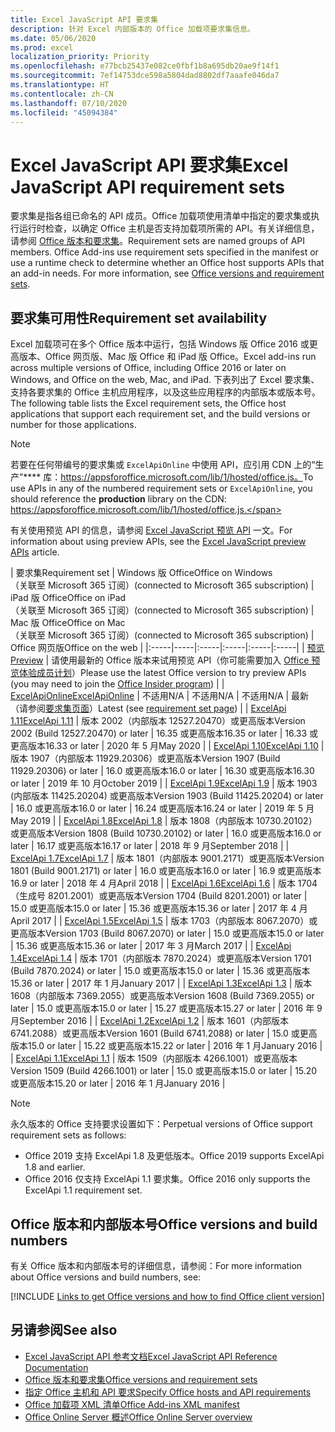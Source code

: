 ```yaml
---
title: Excel JavaScript API 要求集
description: 针对 Excel 内部版本的 Office 加载项要求集信息。
ms.date: 05/06/2020
ms.prod: excel
localization_priority: Priority
ms.openlocfilehash: e77bcb25437e082ce0fbf1b8a695db20ae9f14f1
ms.sourcegitcommit: 7ef14753dce598a5804dad8802df7aaafe046da7
ms.translationtype: HT
ms.contentlocale: zh-CN
ms.lasthandoff: 07/10/2020
ms.locfileid: "45094384"
---
```

# <a name="excel-javascript-api-requirement-sets"></a><span data-ttu-id="3f070-103">Excel JavaScript API 要求集</span><span class="sxs-lookup"><span data-stu-id="3f070-103">Excel JavaScript API requirement sets</span></span>

<span data-ttu-id="3f070-p101">要求集是指各组已命名的 API 成员。Office 加载项使用清单中指定的要求集或执行运行时检查，以确定 Office 主机是否支持加载项所需的 API。有关详细信息，请参阅 [Office 版本和要求集](../../develop/office-versions-and-requirement-sets.md)。</span><span class="sxs-lookup"><span data-stu-id="3f070-p101">Requirement sets are named groups of API members. Office Add-ins use requirement sets specified in the manifest or use a runtime check to determine whether an Office host supports APIs that an add-in needs. For more information, see [Office versions and requirement sets](../../develop/office-versions-and-requirement-sets.md).</span></span>

## <a name="requirement-set-availability"></a><span data-ttu-id="3f070-107">要求集可用性</span><span class="sxs-lookup"><span data-stu-id="3f070-107">Requirement set availability</span></span>

<span data-ttu-id="3f070-108">Excel 加载项可在多个 Office 版本中运行，包括 Windows 版 Office 2016 或更高版本、Office 网页版、Mac 版 Office 和 iPad 版 Office。</span><span class="sxs-lookup"><span data-stu-id="3f070-108">Excel add-ins run across multiple versions of Office, including Office 2016 or later on Windows, and Office on the web, Mac, and iPad.</span></span> <span data-ttu-id="3f070-109">下表列出了 Excel 要求集、支持各要求集的 Office 主机应用程序，以及这些应用程序的内部版本或版本号。</span><span class="sxs-lookup"><span data-stu-id="3f070-109">The following table lists the Excel requirement sets, the Office host applications that support each requirement set, and the build versions or number for those applications.</span></span>

> [!NOTE]
> <span data-ttu-id="3f070-110">若要在任何带编号的要求集或 `ExcelApiOnline` 中使用 API，应引用 CDN 上的“生产”\*\*\*\* 库：https://appsforoffice.microsoft.com/lib/1/hosted/office.js。</span><span class="sxs-lookup"><span data-stu-id="3f070-110">To use APIs in any of the numbered requirement sets or `ExcelApiOnline`, you should reference the **production** library on the CDN: https://appsforoffice.microsoft.com/lib/1/hosted/office.js.</span></span>
>
> <span data-ttu-id="3f070-111">有关使用预览 API 的信息，请参阅 [Excel JavaScript 预览 API](excel-preview-apis.md) 一文。</span><span class="sxs-lookup"><span data-stu-id="3f070-111">For information about using preview APIs, see the [Excel JavaScript preview APIs](excel-preview-apis.md) article.</span></span>

|  <span data-ttu-id="3f070-112">要求集</span><span class="sxs-lookup"><span data-stu-id="3f070-112">Requirement set</span></span>  |  <span data-ttu-id="3f070-113">Windows 版 Office</span><span class="sxs-lookup"><span data-stu-id="3f070-113">Office on Windows</span></span><br><span data-ttu-id="3f070-114">（关联至 Microsoft 365 订阅）</span><span class="sxs-lookup"><span data-stu-id="3f070-114">(connected to Microsoft 365 subscription)</span></span>  |  <span data-ttu-id="3f070-115">iPad 版 Office</span><span class="sxs-lookup"><span data-stu-id="3f070-115">Office on iPad</span></span><br><span data-ttu-id="3f070-116">（关联至 Microsoft 365 订阅）</span><span class="sxs-lookup"><span data-stu-id="3f070-116">(connected to Microsoft 365 subscription)</span></span>  |  <span data-ttu-id="3f070-117">Mac 版 Office</span><span class="sxs-lookup"><span data-stu-id="3f070-117">Office on Mac</span></span><br><span data-ttu-id="3f070-118">（关联至 Microsoft 365 订阅）</span><span class="sxs-lookup"><span data-stu-id="3f070-118">(connected to Microsoft 365 subscription)</span></span>  | <span data-ttu-id="3f070-119">Office 网页版</span><span class="sxs-lookup"><span data-stu-id="3f070-119">Office on the web</span></span> |
|:-----|-----|:-----|:-----|:-----|:-----|
| [<span data-ttu-id="3f070-120">预览</span><span class="sxs-lookup"><span data-stu-id="3f070-120">Preview</span></span>](excel-preview-apis.md)  | <span data-ttu-id="3f070-121">请使用最新的 Office 版本来试用预览 API（你可能需要加入 [Office 预览体验成员计划](https://insider.office.com)）</span><span class="sxs-lookup"><span data-stu-id="3f070-121">Please use the latest Office version to try preview APIs (you may need to join the [Office Insider program](https://insider.office.com))</span></span> |
| [<span data-ttu-id="3f070-122">ExcelApiOnline</span><span class="sxs-lookup"><span data-stu-id="3f070-122">ExcelApiOnline</span></span>](excel-api-online-requirement-set.md) | <span data-ttu-id="3f070-123">不适用</span><span class="sxs-lookup"><span data-stu-id="3f070-123">N/A</span></span> | <span data-ttu-id="3f070-124">不适用</span><span class="sxs-lookup"><span data-stu-id="3f070-124">N/A</span></span> | <span data-ttu-id="3f070-125">不适用</span><span class="sxs-lookup"><span data-stu-id="3f070-125">N/A</span></span> | <span data-ttu-id="3f070-126">最新（请参阅[要求集页面](./excel-api-online-requirement-set.md)）</span><span class="sxs-lookup"><span data-stu-id="3f070-126">Latest (see [requirement set page](./excel-api-online-requirement-set.md))</span></span> |
| [<span data-ttu-id="3f070-127">ExcelApi 1.11</span><span class="sxs-lookup"><span data-stu-id="3f070-127">ExcelApi 1.11</span></span>](excel-api-1-11-requirement-set.md) | <span data-ttu-id="3f070-128">版本 2002（内部版本 12527.20470）或更高版本</span><span class="sxs-lookup"><span data-stu-id="3f070-128">Version 2002 (Build 12527.20470) or later</span></span> | <span data-ttu-id="3f070-129">16.35 或更高版本</span><span class="sxs-lookup"><span data-stu-id="3f070-129">16.35 or later</span></span> | <span data-ttu-id="3f070-130">16.33 或更高版本</span><span class="sxs-lookup"><span data-stu-id="3f070-130">16.33 or later</span></span> | <span data-ttu-id="3f070-131">2020 年 5 月</span><span class="sxs-lookup"><span data-stu-id="3f070-131">May 2020</span></span> |
| [<span data-ttu-id="3f070-132">ExcelApi 1.10</span><span class="sxs-lookup"><span data-stu-id="3f070-132">ExcelApi 1.10</span></span>](excel-api-1-10-requirement-set.md) | <span data-ttu-id="3f070-133">版本 1907（内部版本 11929.20306）或更高版本</span><span class="sxs-lookup"><span data-stu-id="3f070-133">Version 1907 (Build 11929.20306) or later</span></span> | <span data-ttu-id="3f070-134">16.0 或更高版本</span><span class="sxs-lookup"><span data-stu-id="3f070-134">16.0 or later</span></span> | <span data-ttu-id="3f070-135">16.30 或更高版本</span><span class="sxs-lookup"><span data-stu-id="3f070-135">16.30 or later</span></span> | <span data-ttu-id="3f070-136">2019 年 10 月</span><span class="sxs-lookup"><span data-stu-id="3f070-136">October 2019</span></span> |
| [<span data-ttu-id="3f070-137">ExcelApi 1.9</span><span class="sxs-lookup"><span data-stu-id="3f070-137">ExcelApi 1.9</span></span>](excel-api-1-9-requirement-set.md)  | <span data-ttu-id="3f070-138">版本 1903 (内部版本 11425.20204) 或更高版本</span><span class="sxs-lookup"><span data-stu-id="3f070-138">Version 1903 (Build 11425.20204) or later</span></span> | <span data-ttu-id="3f070-139">16.0 或更高版本</span><span class="sxs-lookup"><span data-stu-id="3f070-139">16.0 or later</span></span> | <span data-ttu-id="3f070-140">16.24 或更高版本</span><span class="sxs-lookup"><span data-stu-id="3f070-140">16.24 or later</span></span> | <span data-ttu-id="3f070-141">2019 年 5 月</span><span class="sxs-lookup"><span data-stu-id="3f070-141">May 2019</span></span> |
| [<span data-ttu-id="3f070-142">ExcelApi 1.8</span><span class="sxs-lookup"><span data-stu-id="3f070-142">ExcelApi 1.8</span></span>](excel-api-1-8-requirement-set.md)  | <span data-ttu-id="3f070-143">版本 1808（内部版本 10730.20102）或更高版本</span><span class="sxs-lookup"><span data-stu-id="3f070-143">Version 1808 (Build 10730.20102) or later</span></span> | <span data-ttu-id="3f070-144">16.0 或更高版本</span><span class="sxs-lookup"><span data-stu-id="3f070-144">16.0 or later</span></span> | <span data-ttu-id="3f070-145">16.17 或更高版本</span><span class="sxs-lookup"><span data-stu-id="3f070-145">16.17 or later</span></span> | <span data-ttu-id="3f070-146">2018 年 9 月</span><span class="sxs-lookup"><span data-stu-id="3f070-146">September 2018</span></span> |
| [<span data-ttu-id="3f070-147">ExcelApi 1.7</span><span class="sxs-lookup"><span data-stu-id="3f070-147">ExcelApi 1.7</span></span>](excel-api-1-7-requirement-set.md)  | <span data-ttu-id="3f070-148">版本 1801（内部版本 9001.2171）或更高版本</span><span class="sxs-lookup"><span data-stu-id="3f070-148">Version 1801 (Build 9001.2171) or later</span></span>   | <span data-ttu-id="3f070-149">16.0 或更高版本</span><span class="sxs-lookup"><span data-stu-id="3f070-149">16.0 or later</span></span>  | <span data-ttu-id="3f070-150">16.9 或更高版本</span><span class="sxs-lookup"><span data-stu-id="3f070-150">16.9 or later</span></span>  | <span data-ttu-id="3f070-151">2018 年 4 月</span><span class="sxs-lookup"><span data-stu-id="3f070-151">April 2018</span></span> |
| [<span data-ttu-id="3f070-152">ExcelApi 1.6</span><span class="sxs-lookup"><span data-stu-id="3f070-152">ExcelApi 1.6</span></span>](excel-api-1-6-requirement-set.md)  | <span data-ttu-id="3f070-153">版本 1704（生成号 8201.2001）或更高版本</span><span class="sxs-lookup"><span data-stu-id="3f070-153">Version 1704 (Build 8201.2001) or later</span></span>   | <span data-ttu-id="3f070-154">15.0 或更高版本</span><span class="sxs-lookup"><span data-stu-id="3f070-154">15.0 or later</span></span>  | <span data-ttu-id="3f070-155">15.36 或更高版本</span><span class="sxs-lookup"><span data-stu-id="3f070-155">15.36 or later</span></span> | <span data-ttu-id="3f070-156">2017 年 4 月</span><span class="sxs-lookup"><span data-stu-id="3f070-156">April 2017</span></span> |
| [<span data-ttu-id="3f070-157">ExcelApi 1.5</span><span class="sxs-lookup"><span data-stu-id="3f070-157">ExcelApi 1.5</span></span>](excel-api-1-5-requirement-set.md)  | <span data-ttu-id="3f070-158">版本 1703（内部版本 8067.2070）或更高版本</span><span class="sxs-lookup"><span data-stu-id="3f070-158">Version 1703 (Build 8067.2070) or later</span></span>   | <span data-ttu-id="3f070-159">15.0 或更高版本</span><span class="sxs-lookup"><span data-stu-id="3f070-159">15.0 or later</span></span>  | <span data-ttu-id="3f070-160">15.36 或更高版本</span><span class="sxs-lookup"><span data-stu-id="3f070-160">15.36 or later</span></span> | <span data-ttu-id="3f070-161">2017 年 3 月</span><span class="sxs-lookup"><span data-stu-id="3f070-161">March 2017</span></span> |
| [<span data-ttu-id="3f070-162">ExcelApi 1.4</span><span class="sxs-lookup"><span data-stu-id="3f070-162">ExcelApi 1.4</span></span>](excel-api-1-4-requirement-set.md)  | <span data-ttu-id="3f070-163">版本 1701（内部版本 7870.2024）或更高版本</span><span class="sxs-lookup"><span data-stu-id="3f070-163">Version 1701 (Build 7870.2024) or later</span></span>   | <span data-ttu-id="3f070-164">15.0 或更高版本</span><span class="sxs-lookup"><span data-stu-id="3f070-164">15.0 or later</span></span>  | <span data-ttu-id="3f070-165">15.36 或更高版本</span><span class="sxs-lookup"><span data-stu-id="3f070-165">15.36 or later</span></span> | <span data-ttu-id="3f070-166">2017 年 1 月</span><span class="sxs-lookup"><span data-stu-id="3f070-166">January 2017</span></span> |
| [<span data-ttu-id="3f070-167">ExcelApi 1.3</span><span class="sxs-lookup"><span data-stu-id="3f070-167">ExcelApi 1.3</span></span>](excel-api-1-3-requirement-set.md)  | <span data-ttu-id="3f070-168">版本 1608（内部版本 7369.2055）或更高版本</span><span class="sxs-lookup"><span data-stu-id="3f070-168">Version 1608 (Build 7369.2055) or later</span></span>   | <span data-ttu-id="3f070-169">15.0 或更高版本</span><span class="sxs-lookup"><span data-stu-id="3f070-169">15.0 or later</span></span> | <span data-ttu-id="3f070-170">15.27 或更高版本</span><span class="sxs-lookup"><span data-stu-id="3f070-170">15.27 or later</span></span> | <span data-ttu-id="3f070-171">2016 年 9 月</span><span class="sxs-lookup"><span data-stu-id="3f070-171">September 2016</span></span> |
| [<span data-ttu-id="3f070-172">ExcelApi 1.2</span><span class="sxs-lookup"><span data-stu-id="3f070-172">ExcelApi 1.2</span></span>](excel-api-1-2-requirement-set.md)  | <span data-ttu-id="3f070-173">版本 1601（内部版本 6741.2088）或更高版本</span><span class="sxs-lookup"><span data-stu-id="3f070-173">Version 1601 (Build 6741.2088) or later</span></span>   | <span data-ttu-id="3f070-174">15.0 或更高版本</span><span class="sxs-lookup"><span data-stu-id="3f070-174">15.0 or later</span></span> | <span data-ttu-id="3f070-175">15.22 或更高版本</span><span class="sxs-lookup"><span data-stu-id="3f070-175">15.22 or later</span></span> | <span data-ttu-id="3f070-176">2016 年 1 月</span><span class="sxs-lookup"><span data-stu-id="3f070-176">January 2016</span></span> |
| [<span data-ttu-id="3f070-177">ExcelApi 1.1</span><span class="sxs-lookup"><span data-stu-id="3f070-177">ExcelApi 1.1</span></span>](excel-api-1-1-requirement-set.md)  | <span data-ttu-id="3f070-178">版本 1509（内部版本 4266.1001）或更高版本</span><span class="sxs-lookup"><span data-stu-id="3f070-178">Version 1509 (Build 4266.1001) or later</span></span>   | <span data-ttu-id="3f070-179">15.0 或更高版本</span><span class="sxs-lookup"><span data-stu-id="3f070-179">15.0 or later</span></span> | <span data-ttu-id="3f070-180">15.20 或更高版本</span><span class="sxs-lookup"><span data-stu-id="3f070-180">15.20 or later</span></span> | <span data-ttu-id="3f070-181">2016 年 1 月</span><span class="sxs-lookup"><span data-stu-id="3f070-181">January 2016</span></span> |

> [!NOTE]
> <span data-ttu-id="3f070-182">永久版本的 Office 支持要求设置如下：</span><span class="sxs-lookup"><span data-stu-id="3f070-182">Perpetual versions of Office support requirement sets as follows:</span></span>
>
> - <span data-ttu-id="3f070-183">Office 2019 支持 ExcelApi 1.8 及更低版本。</span><span class="sxs-lookup"><span data-stu-id="3f070-183">Office 2019 supports ExcelApi 1.8 and earlier.</span></span>
> - <span data-ttu-id="3f070-184">Office 2016 仅支持 ExcelApi 1.1 要求集。</span><span class="sxs-lookup"><span data-stu-id="3f070-184">Office 2016 only supports the ExcelApi 1.1 requirement set.</span></span>

## <a name="office-versions-and-build-numbers"></a><span data-ttu-id="3f070-185">Office 版本和内部版本号</span><span class="sxs-lookup"><span data-stu-id="3f070-185">Office versions and build numbers</span></span>

<span data-ttu-id="3f070-186">有关 Office 版本和内部版本号的详细信息，请参阅：</span><span class="sxs-lookup"><span data-stu-id="3f070-186">For more information about Office versions and build numbers, see:</span></span>

[!INCLUDE [Links to get Office versions and how to find Office client version](../../includes/links-get-office-versions-builds.md)]

## <a name="see-also"></a><span data-ttu-id="3f070-187">另请参阅</span><span class="sxs-lookup"><span data-stu-id="3f070-187">See also</span></span>

- [<span data-ttu-id="3f070-188">Excel JavaScript API 参考文档</span><span class="sxs-lookup"><span data-stu-id="3f070-188">Excel JavaScript API Reference Documentation</span></span>](/javascript/api/excel)
- [<span data-ttu-id="3f070-189">Office 版本和要求集</span><span class="sxs-lookup"><span data-stu-id="3f070-189">Office versions and requirement sets</span></span>](../../develop/office-versions-and-requirement-sets.md)
- [<span data-ttu-id="3f070-190">指定 Office 主机和 API 要求</span><span class="sxs-lookup"><span data-stu-id="3f070-190">Specify Office hosts and API requirements</span></span>](../../develop/specify-office-hosts-and-api-requirements.md)
- [<span data-ttu-id="3f070-191">Office 加载项 XML 清单</span><span class="sxs-lookup"><span data-stu-id="3f070-191">Office Add-ins XML manifest</span></span>](../../develop/add-in-manifests.md)
- [<span data-ttu-id="3f070-192">Office Online Server 概述</span><span class="sxs-lookup"><span data-stu-id="3f070-192">Office Online Server overview</span></span>](/officeonlineserver/office-online-server-overview)
